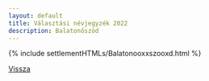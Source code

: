 ```yaml
---
layout: default
title: Választási névjegyzék 2022
description: Balatonőszöd
---
```


{% include settlementHTMLs/Balatonooxxszooxd.html %}

[Vissza](../)